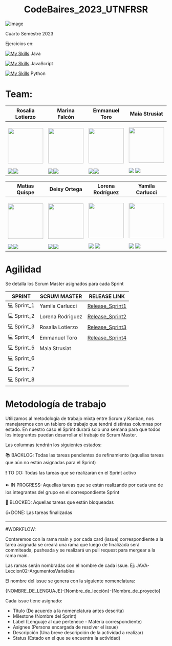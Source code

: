 <h1 align="center">  CodeBaires_2023_UTNFRSR </h1>

![image](https://user-images.githubusercontent.com/77170481/235795845-49895c13-c373-49ed-8a60-b71fafe951cf.png)

Cuarto Semestre 2023


Ejercicios en:

[![My Skills](https://skillicons.dev/icons?i=java)](https://skillicons.dev) Java

[![My Skills](https://skillicons.dev/icons?i=js)](https://skillicons.dev) JavaScript

[![My Skills](https://skillicons.dev/icons?i=py)](https://skillicons.dev) Python


# Team: 

| Rosalia Lotierzo  | Marina Falcón |Emmanuel Toro |Maia Strusiat |
| ------------- | ------------- | ------------- |------------- |
|<p align="center"><img  src="https://avatars.githubusercontent.com/u/84238521?v=4" width=110 height=110></p><a href="https://github.com/Ro07-r" target="_blank"><img src="https://img.shields.io/badge/github-%23121011.svg?&style=for-the-badge&logo=github&logoColor=white"/></a><a href="https://www.linkedin.com/in/rosalia-lotierzo-1a9634216" target="_blank"><img src="https://img.shields.io/badge/linkedin%20-%230077B5.svg?&style=for-the-badge&logo=linkedin&logoColor=white"/></a>|<p align="center"><img src="https://avatars.githubusercontent.com/u/112595796?v=4" width=110 height=110></p><a href="https://github.com/marinafal" target="_blank"><img src="https://img.shields.io/badge/github-%23121011.svg?&style=for-the-badge&logo=github&logoColor=white"/></a><a href="https://www.linkedin.com/in/marina-falcon-8b8386a8" target="_blank"><img src="https://img.shields.io/badge/linkedin%20-%230077B5.svg?&style=for-the-badge&logo=linkedin&logoColor=white"/></a>|<p align="center"><img src="https://avatars.githubusercontent.com/u/111504496?v=4" width=110 height=110></p><a href="https://github.com/Emmanueltoro28" target="_blank"><img src="https://img.shields.io/badge/github-%23121011.svg?&style=for-the-badge&logo=github&logoColor=white"/></a><a href="https://www.linkedin.com/in/emmanuel-toro-1868401bb" target="_blank"><img src="https://img.shields.io/badge/linkedin%20-%230077B5.svg?&style=for-the-badge&logo=linkedin&logoColor=white"/></a>|<p align="center"><img src="https://avatars.githubusercontent.com/u/112667066?v=4" width=110 height=110></p><a href="https://github.com/MaiaStrusiat" target="_blank"><img src="https://img.shields.io/badge/github-%23121011.svg?&style=for-the-badge&logo=github&logoColor=white"/></a>  <a href="https://www.linkedin.com/in/maia-strusiat-227472207/" target="_blank"><img src="https://img.shields.io/badge/linkedin%20-%230077B5.svg?&style=for-the-badge&logo=linkedin&logoColor=white"/></a>|

| Matías Quispe  | Deisy Ortega | Lorena Rodríguez | Yamila Carlucci |
| ------------- | ------------- | ------------- |------------- |
|<p align="center"><img src="https://avatars.githubusercontent.com/u/111471872?v=4" width=110 height=110></p><a href="https://github.com/matiasq3" target="_blank"><img src="https://img.shields.io/badge/github-%23121011.svg?&style=for-the-badge&logo=github&logoColor=white"/></a><a href="https://www.linkedin.com/mwlite/in/matias-orlando-quispe-nina-1b973557" target="_blank"><img src="https://img.shields.io/badge/linkedin%20-%230077B5.svg?&style=for-the-badge&logo=linkedin&logoColor=white"/></a>|<p align="center"><img src="https://avatars.githubusercontent.com/u/112651847?v=4" width=110 height=110></p><a href="https://github.com/DeisyOrtega" target="_blank"><img src="https://img.shields.io/badge/github-%23121011.svg?&style=for-the-badge&logo=github&logoColor=white"/></a><a href="https://www.linkedin.com/" target="_blank"><img src="https://img.shields.io/badge/linkedin%20-%230077B5.svg?&style=for-the-badge&logo=linkedin&logoColor=white"/></a> |<p align="center"><img src="https://avatars.githubusercontent.com/u/111830259?v=4" width=110 height=110></p><a href="https://github.com/Marialrodriguez1991" target="_blank"><img src="https://img.shields.io/badge/github-%23121011.svg?&style=for-the-badge&logo=github&logoColor=white"/></a>  <a href="https://www.linkedin.com/in/maria-lorena-rodriguez-4893b4274" target="_blank"><img src="https://img.shields.io/badge/linkedin%20-%230077B5.svg?&style=for-the-badge&logo=linkedin&logoColor=white"/></a>|<p align="center"><img src="https://avatars.githubusercontent.com/u/77170481?v=4" width=110 height=110></p><a href="https://github.com/YamiCarlucci" target="_blank"><img src="https://img.shields.io/badge/github-%23121011.svg?&style=for-the-badge&logo=github&logoColor=white"/></a>  <a href="https://www.linkedin.com/in/yamila-carlucci/" target="_blank"><img src="https://img.shields.io/badge/linkedin%20-%230077B5.svg?&style=for-the-badge&logo=linkedin&logoColor=white"/></a>|

# Agilidad

Se detalla los Scrum Master asignados para cada Sprint

| SPRINT  | SCRUM MASTER | RELEASE LINK
| ------------- | ------------- | -------------
| :computer: Sprint_1  | Yamila Carlucci  | [Release_Sprint1](https://github.com/CodeSystem2022/CodeBaires_CuartoSemestre/releases/tag/Sprint_1)
| :computer: Sprint_2  | Lorena Rodriguez | [Release_Sprint2](https://github.com/CodeSystem2022/CodeBaires_CuartoSemestre/releases/tag/Sprint_2)
| :computer: Sprint_3  | Rosalía Lotierzo | [Release_Sprint3](https://github.com/CodeSystem2022/CodeBaires_CuartoSemestre/releases/tag/Sprint_3)
| :computer: Sprint_4  | Emmanuel Toro | [Release_Sprint4](https://github.com/CodeSystem2022/CodeBaires_CuartoSemestre/releases/tag/Sprint_4)
| :computer: Sprint_5  | Maia Strusiat |
| :computer: Sprint_6  |   |
| :computer: Sprint_7  |   |
| :computer: Sprint_8  |   |



# Metodología de trabajo

Utilizamos al metodología de trabajo mixta entre Scrum y Kanban, nos manejaremos con un tablero de trabajo que tendrá distintas columnas por estado.
En nuestro caso el Sprint durará solo una semana para que todos los integrantes puedan desarrollar el trabajo de Scrum Master.

Las columnas tendrán los siguientes estados:

:books: BACKLOG: Todas las tareas pendientes de refinamiento (aquellas tareas que aún no están asignadas para el Sprint)

:exclamation: TO DO: Todas las tareas que se realizarán en el Sprint activo

:fast_forward: IN PROGRESS: Aquellas tareas que se están realizando por cada uno de los integrantes del grupo en el correspondiente Sprint

:stop_sign: BLOCKED: Aquellas tareas que están bloqueadas

:thumbsup: DONE: Las tareas finalizadas


- - - - - - - - - - - - - - - - - - - - - - - - - - - - - - 

#WORKFLOW:

Contaremos con la rama main y por cada card (issue) correspondiente a la tarea asignada se creará una rama que luego de finalizada será commiteada, pusheada y se realizará un pull request para mergear a la rama main.


Las ramas serán nombradas con el nombre de cada issue. Ej: JAVA-Leccion02-ArgumentosVariables

El nombre del issue se genera con la siguiente nomenclatura:

{NOMBRE_DE_LENGUAJE]-[Nombre_de_lección}-{Nombre_de_proyecto]

Cada issue tiene asignado:
- Título (De acuerdo a la nomenclatura antes descrita)
- Milestone (Nombre del Sprint)
- Label (Lenguaje al que pertenece - Materia correspondiente)
- Asignee (Persona encargada de resolver el issue)
- Descripción (Una breve descripción de la actividad a realizar)
- Status (Estado en el que se encuentra la actividad)
